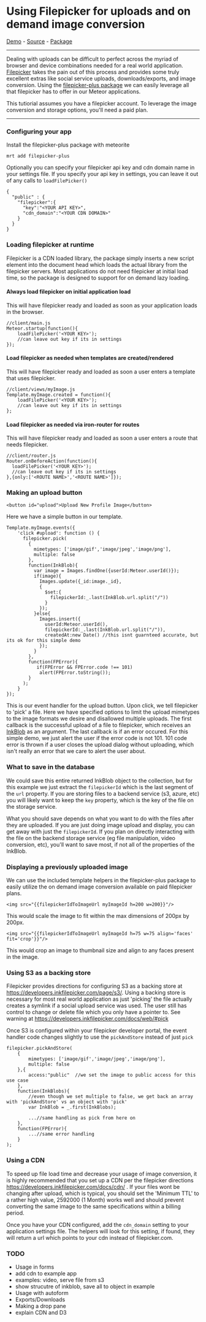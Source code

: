 # Using Filepicker for uploads and on demand image conversion

[Demo](http://filepicker-plus.meteor.com/) - [Source](filepicker-plus-example/) - [Package](https://atmospherejs.com/package/filepicker-plus)

----------

Dealing with uploads can be difficult to perfect across the myriad of browser and device combinations needed for a real world application.  [Filepicker](https://www.inkfilepicker.com/) takes the pain out of this process and provides some truly excellent extras like social service uploads, downloads/exports, and image conversion.  Using the [filepicker-plus package](https://atmospherejs.com/package/filepicker-plus) we can easily leverage all that filepicker has to offer in our Meteor applications.

This tutiorial assumes you have a filepicker account.  To leverage the image conversion and storage options, you'll need a paid plan.

----------

### Configuring your app

Install the filepicker-plus package with meteorite
```
mrt add filepicker-plus
```

Optionally you can specify your filepicker api key and cdn domain name in your settings file.  If you specify your api key in settings, you can leave it out of any calls to `loadFilePicker()`
```
{
  "public" : {
    "filepicker":{
      "key":"<YOUR API KEY>",
      "cdn_domain":"<YOUR CDN DOMAIN>"
    }
  }
}
```

### Loading filepicker at runtime

Filepicker is a CDN loaded library, the package simply inserts a new script element into the document head which loads the actual library from the filepicker servers.  Most applications do not need filepicker at initial load time, so the package is designed to support for on demand lazy loading.

#### Always load filepicker on initial application load  
This will have filepicker ready and loaded as soon as your application loads in the browser.
```
//client/main.js
Meteor.startup(function(){
	loadFilePicker('<YOUR KEY>');
	//can leave out key if its in settings
});
```

#### Load filepicker as needed when templates are created/rendered  
This will have filepicker ready and loaded as soon a user enters a template that uses filepicker.
```
//client/views/myImage.js
Template.myImage.created = function(){
	loadFilePicker('<YOUR KEY>');
	//can leave out key if its in settings
};
```

#### Load filepicker as needed via iron-router for routes  
This will have filepicker ready and loaded as soon a user enters a route that needs filepicker.
```
//client/router.js
Router.onBeforeAction(function(){
  loadFilePicker('<YOUR KEY>');
  //can leave out key if its in settings
},{only:['<ROUTE NAME>','<ROUTE NAME>']});
```

### Making an upload button

```
<button id="upload">Upload New Profile Image</button>
```
Here we have a simple button in our template.

```
Template.myImage.events({
	'click #upload': function () {
	  filepicker.pick(
	    {
	      mimetypes: ['image/gif','image/jpeg','image/png'],
	      multiple: false
	    },
	    function(InkBlob){
	      var image = Images.findOne({userId:Meteor.userId()});
	      if(image){
	        Images.update({_id:image._id},
	        {
	          $set:{
	            filepickerId:_.last(InkBlob.url.split("/"))
	          }  
	        });
	      }else{
	        Images.insert({
	          userId:Meteor.userId(),
	          filepickerId:_.last(InkBlob.url.split("/")),
	          createdAt:new Date() //this isnt guarnteed accurate, but its ok for this simple demo
	        });
	      }
	    },
	    function(FPError){
           if(FPError && FPError.code !== 101)
            alert(FPError.toString());
        }
	  );
	}
});
```
This is our event handler for the upload button.  Upon click, we tell filepicker to 'pick' a file.  Here we have specified options to limit the upload mimetypes to the image formats we desire and disallowed multiple uploads.  The first callback is the successful upload of a file to filepicker, which receives an [InkBlob](https://developers.inkfilepicker.com/docs/web/#inkblob) as an argument.  The last callback is if an error occured.  For this simple demo, we just alert the user if the error code is not 101.  101 code error is thrown if a user closes the upload dialog without uploading, which isn't really an error that we care to alert the user about.

### What to save in the database
We could save this entire returned InkBlob object to the collection, but for this example we just extract the `filepickerId` which is the last segment of the `url` property.  If you are storing files to a backend service (s3, azure, etc) you will likely want to keep the `key` property, which is the key of the file on the storage service.

What you should save depends on what you want to do with the files after they are uploaded.  If you are just doing image upload and display, you can get away with just the `filepickerId`.  If you plan on directly interacting with the file on the backend storage service (eg file manipulation, video conversion, etc), you'll want to save most, if not all of the properties of the InkBlob.

### Displaying a previously uploaded image

We can use the included template helpers in the filepicker-plus package to easily utilize the on demand image conversion available on paid filepicker plans.

```
<img src="{{filepickerIdToImageUrl myImageId h=200 w=200}}"/>
```
This would scale the image to fit within the max dimensions of 200px by 200px.

```
<img src="{{filepickerIdToImageUrl myImageId h=75 w=75 align='faces' fit='crop'}}"/>
```
This would crop an image to thumbnail size and align to any faces present in the image.


### Using S3 as a backing store

Filepicker provides directions for configuring S3 as a backing store at https://developers.inkfilepicker.com/page/s3/.  Using a backing store is necessary for most real world application as just 'picking' the file actually creates a symlink if a social upload service was used.  The user still has control to change or delete file which you only have a pointer to.  See warning at https://developers.inkfilepicker.com/docs/web/#pick

Once S3 is configured within your filepicker developer portal, the event handler code changes slightly to use the `pickAndStore` instead of just `pick`

```
filepicker.pickAndStore(
	{
		mimetypes: ['image/gif','image/jpeg','image/png'],
		multiple: false
	},{
		access:"public"  //we set the image to public access for this use case
	},
	function(InkBlobs){
		//even though we set multiple to false, we get back an array with 'pickAndStore' vs an object with 'pick'
		var InkBlob = _.first(InkBlobs);

		...//same handling as pick from here on
	},
	function(FPError){
		...//same error handling
	}
);
```

### Using a CDN

To speed up file load time and decrease your usage of image conversion, it is highly recommended that you set up a CDN per the filepicker directions https://developers.inkfilepicker.com/docs/cdn/ .  If your files wont be changing after upload, which is typical, you should set the 'Minimum TTL' to a rather high value, 2592000 (1 Month) works well and should prevent converting the same image to the same specifications within a billing period.

Once you have your CDN configured, add the `cdn_domain` setting to your application settings file.  The helpers will look for this setting, if found, they will return a url which points to your cdn instead of filepicker.com.


### TODO
* Usage in forms
* add cdn to example app
* examples: video, serve file from s3
* show strucutre of inkblob, save all to object in example
* Usage with autoform
* Exports/Downloads
* Making a drop pane  
* explain CDN and D3
